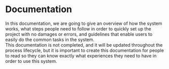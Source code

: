 # Documentation
In this documentation, we are going to give an overview of how the system works, what steps people need to follow in order to quickly set up the project with no damages or errors, and guidelines that enable users to easily do the common tasks in the system.
<br> 
This documentation is not completed, and it will be updated throughout the process lifecycle, but it is important to create this documentation for people to read so they can know exactly what experiences they need to have in order to use this system.
